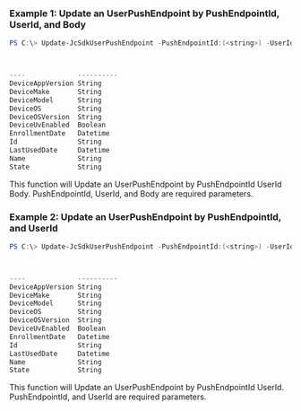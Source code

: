 ### Example 1: Update an UserPushEndpoint by PushEndpointId, UserId, and Body
```powershell
PS C:\> Update-JcSdkUserPushEndpoint -PushEndpointId:(<string>) -UserId:(<string>) -Body:(<JumpCloud.SDK.V2.Models.PathsO4Si39UsersUserIdPushendpointsPushEndpointIdPatchRequestbodyContentApplicationJsonSchema>)



----             ----------
DeviceAppVersion String
DeviceMake       String
DeviceModel      String
DeviceOS         String
DeviceOSVersion  String
DeviceUvEnabled  Boolean
EnrollmentDate   Datetime
Id               String
LastUsedDate     Datetime
Name             String
State            String


```

This function will Update an UserPushEndpoint by PushEndpointId UserId Body. PushEndpointId, UserId, and Body are required parameters.

### Example 2: Update an UserPushEndpoint by PushEndpointId, and UserId
```powershell
PS C:\> Update-JcSdkUserPushEndpoint -PushEndpointId:(<string>) -UserId:(<string>) -Name:(<string>) -State:(<string>)



----             ----------
DeviceAppVersion String
DeviceMake       String
DeviceModel      String
DeviceOS         String
DeviceOSVersion  String
DeviceUvEnabled  Boolean
EnrollmentDate   Datetime
Id               String
LastUsedDate     Datetime
Name             String
State            String


```

This function will Update an UserPushEndpoint by PushEndpointId UserId. PushEndpointId, and UserId are required parameters.

